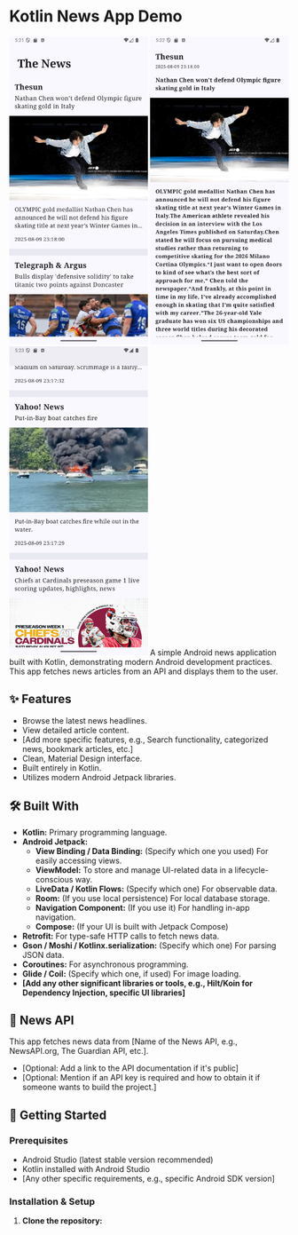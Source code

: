 # Kotlin News App Demo

<img src="screenshots/Screenshot_20250810_172149.png" width="250" alt="App Screenshot 1"> 
<img src="screenshots/Screenshot_20250810_172220.png" width="250" alt="App Screenshot 2">
<img src="screenshots/Screenshot_20250810_172320.png" width="250" alt="App Screenshot 2">
A simple Android news application built with Kotlin, demonstrating modern Android development practices. This app fetches news articles from an API and displays them to the user.

## ✨ Features

*   Browse the latest news headlines.
*   View detailed article content.
*   [Add more specific features, e.g., Search functionality, categorized news, bookmark articles, etc.]
*   Clean, Material Design interface.
*   Built entirely in Kotlin.
*   Utilizes modern Android Jetpack libraries.

## 🛠️ Built With

*   **Kotlin:** Primary programming language.
*   **Android Jetpack:**
    *   **View Binding / Data Binding:** (Specify which one you used) For easily accessing views.
    *   **ViewModel:** To store and manage UI-related data in a lifecycle-conscious way.
    *   **LiveData / Kotlin Flows:** (Specify which one) For observable data.
    *   **Room:** (If you use local persistence) For local database storage.
    *   **Navigation Component:** (If you use it) For handling in-app navigation.
    *   **Compose:** (If your UI is built with Jetpack Compose)
*   **Retrofit:** For type-safe HTTP calls to fetch news data.
*   **Gson / Moshi / Kotlinx.serialization:** (Specify which one) For parsing JSON data.
*   **Coroutines:** For asynchronous programming.
*   **Glide / Coil:** (Specify which one, if used) For image loading.
*   **[Add any other significant libraries or tools, e.g., Hilt/Koin for Dependency Injection, specific UI libraries]**

## 📰 News API

This app fetches news data from [Name of the News API, e.g., NewsAPI.org, The Guardian API, etc.].
*   [Optional: Add a link to the API documentation if it's public]
*   [Optional: Mention if an API key is required and how to obtain it if someone wants to build the project.]

## 🚀 Getting Started

### Prerequisites

*   Android Studio (latest stable version recommended)
*   Kotlin installed with Android Studio
*   [Any other specific requirements, e.g., specific Android SDK version]

### Installation & Setup

1.  **Clone the repository:**